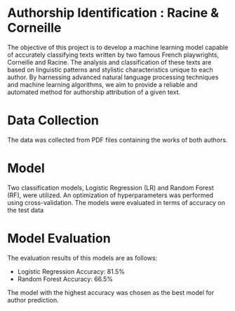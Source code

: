 # Authorship Identification : Racine & Corneille 

The objective of this project is to develop a machine learning model capable of accurately classifying texts written by two famous French playwrights, Corneille and Racine. The analysis and classification of these texts are based on linguistic patterns and stylistic characteristics unique to each author. By harnessing advanced natural language processing techniques and machine learning algorithms, we aim to provide a reliable and automated method for authorship attribution of a given text.

# Data Collection
The data was collected from PDF files containing the works of both authors.

# Model

Two classification models, Logistic Regression (LR) and Random Forest (RF), were utilized. An optimization of hyperparameters was performed using cross-validation. The models were evaluated in terms of accuracy on the test data

# Model Evaluation 

The evaluation results of this  models are as follows:

- Logistic Regression Accuracy: 81.5%
- Random Forest Accuracy: 66.5%

The model with the highest accuracy was chosen as the best model for author prediction.
